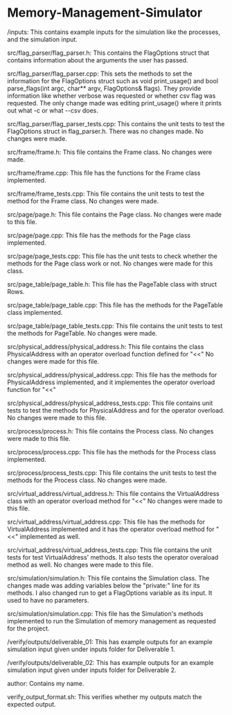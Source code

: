 # Memory-Management-Simulator

/inputs: This contains example inputs for the simulation like the processes, and the simulation input.

src/flag_parser/flag_parser.h: This contains the FlagOptions struct that contains information about the arguments the user has passed.

src/flag_parser/flag_parser.cpp: This sets the methods to set the information for the FlagOptions struct such as void print_usage() and bool parse_flags(int argc, char** argv, FlagOptions& flags). They provide information like whether verbose was requested or whether csv flag was requested. The only change made was editing print_usage() where it prints out what -c or what --csv does.

src/flag_parser/flag_parser_tests.cpp: This contains the unit tests to test the FlagOptions struct in flag_parser.h. There was no changes made. No changes were made.

src/frame/frame.h: This file contains the Frame class. No changes were made.

src/frame/frame.cpp: This file has the functions for the Frame class implemented.

src/frame/frame_tests.cpp: This file contains the unit tests to test the method for the Frame class. No changes were made.

src/page/page.h: This file contains the Page class. No changes were made to this file.

src/page/page.cpp: This file has the methods for the Page class implemented.

src/page/page_tests.cpp: This file has the unit tests to check whether the methods for the Page class work or not. No changes were made for this class.

src/page_table/page_table.h: This file has the PageTable class with struct Rows.

src/page_table/page_table.cpp: This file has the methods for the PageTable class implemented.

src/page_table/page_table_tests.cpp: This file contains the unit tests to test the methods for PageTable. No changes were made.

src/physical_address/physical_address.h: This file contains the class PhysicalAddress with an operator overload function defined for "<<" No changes were made for this file.

src/physical_address/physical_address.cpp: This file has the methods for PhysicalAddress implemented, and it implementes the operator overload function for "<<"

src/physical_address/physical_address_tests.cpp: This file contains unit tests to test the methods for PhysicalAddress and for the operator overload. No changes were made to this file.

src/process/process.h: This file contains the Process class. No changes were made to this file.

src/process/process.cpp: This file has the methods for the Process class implemented.

src/process/process_tests.cpp: This file contains the unit tests to test the methods for the Process class. No changes were made.

src/virtual_address/virtual_address.h: This file contains the VirtualAddress class with an operator overload method for "<<" No changes were made to this file.

src/virtual_address/virtual_address.cpp: This file has the methods for VirtualAddress implemented and it has the operator overload method for "<<" implemented as well.

src/virtual_address/virtual_address_tests.cpp: This file contains the unit tests for test VirtualAddress' methods. It also tests the operator overaload method as well. No changes were made to this file.

src/simulation/simulation.h: This file contains the Simulation class. The changes made was adding variables below the "private:" line for its methods. I also changed run to get a FlagOptions variable as its input. It used to have no parameters.

src/simulation/simulation.cpp: This file has the Simulation's methods implemented to run the Simulation of memory management as requested for the project.

/verify/outputs/deliverable_01: This has example outputs for an example simulation input given under inputs folder for Deliverable 1.

/verify/outputs/deliverable_02: This has example outputs for an example simulation input given under inputs folder for Deliverable 2.

author: Contains my name.

verify_output_format.sh: This verifies whether my outputs match the expected output.
